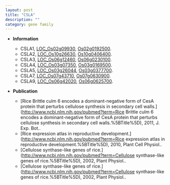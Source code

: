 ```yaml
---
layout: post
title: "CSLA"
description: ""
category: gene family
---
```


* **Information**  
    + CSLA1, [LOC_Os02g09930](http://rice.uga.edu/cgi-bin/ORF_infopage.cgi?orf=LOC_Os02g09930), [Os02g0192500](https://rapdb.dna.affrc.go.jp/locus/?name=Os02g0192500).
    + CSLA2, [LOC_Os10g26630](http://rice.uga.edu/cgi-bin/ORF_infopage.cgi?orf=LOC_Os10g26630), [Os10g0406400](https://rapdb.dna.affrc.go.jp/locus/?name=Os10g0406400).
    + CSLA3, [LOC_Os06g12460](http://rice.uga.edu/cgi-bin/ORF_infopage.cgi?orf=LOC_Os06g12460), [Os06g0230100](https://rapdb.dna.affrc.go.jp/locus/?name=Os06g0230100).
    + CSLA4, [LOC_Os03g07350](http://rice.uga.edu/cgi-bin/ORF_infopage.cgi?orf=LOC_Os03g07350), [Os03g0169500](https://rapdb.dna.affrc.go.jp/locus/?name=Os03g0169500).
    + CSLA5, [LOC_Os03g26044](http://rice.uga.edu/cgi-bin/ORF_infopage.cgi?orf=LOC_Os03g26044), [Os03g0377700](https://rapdb.dna.affrc.go.jp/locus/?name=Os03g0377700).
    + CSLA7, [LOC_Os07g43710](http://rice.uga.edu/cgi-bin/ORF_infopage.cgi?orf=LOC_Os07g43710), [Os07g0630900](https://rapdb.dna.affrc.go.jp/locus/?name=Os07g0630900).
    + CSLA9, [LOC_Os06g42020](http://rice.uga.edu/cgi-bin/ORF_infopage.cgi?orf=LOC_Os06g42020), [Os06g0625700](https://rapdb.dna.affrc.go.jp/locus/?name=Os06g0625700).

* **Publication**  
    + [Rice Brittle culm 6 encodes a dominant-negative form of CesA protein that perturbs cellulose synthesis in secondary cell walls.](http://www.ncbi.nlm.nih.gov/pubmed?term=Rice Brittle culm 6 encodes a dominant-negative form of CesA protein that perturbs cellulose synthesis in secondary cell walls.%5BTitle%5D), 2011, J. Exp. Bot..
    + [Rice expression atlas in reproductive development.](http://www.ncbi.nlm.nih.gov/pubmed?term=Rice expression atlas in reproductive development.%5BTitle%5D), 2010, Plant Cell Physiol..
    + [Cellulose synthase-like genes of rice.](http://www.ncbi.nlm.nih.gov/pubmed?term=Cellulose synthase-like genes of rice.%5BTitle%5D), 2002, Plant Physiol..
    + [Cellulose synthase-like genes of rice.](http://www.ncbi.nlm.nih.gov/pubmed?term=Cellulose synthase-like genes of rice.%5BTitle%5D), 2002, Plant Physiol..


